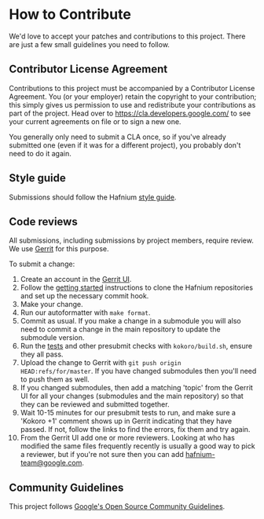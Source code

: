 # How to Contribute

We'd love to accept your patches and contributions to this project. There are
just a few small guidelines you need to follow.

## Contributor License Agreement

Contributions to this project must be accompanied by a Contributor License
Agreement. You (or your employer) retain the copyright to your contribution;
this simply gives us permission to use and redistribute your contributions as
part of the project. Head over to <https://cla.developers.google.com/> to see
your current agreements on file or to sign a new one.

You generally only need to submit a CLA once, so if you've already submitted one
(even if it was for a different project), you probably don't need to do it
again.

## Style guide

Submissions should follow the Hafnium [style guide](docs/StyleGuide.md).

## Code reviews

All submissions, including submissions by project members, require review. We
use [Gerrit](https://hafnium-review.googlesource.com) for this purpose.

To submit a change:

1.  Create an account in the
    [Gerrit UI](https://hafnium-review.googlesource.com).
2.  Follow the [getting started](docs/GettingStarted.md) instructions to clone
    the Hafnium repositories and set up the necessary commit hook.
3.  Make your change.
4.  Run our autoformatter with `make format`.
5.  Commit as usual. If you make a change in a submodule you will also need to
    commit a change in the main repository to update the submodule version.
6.  Run the [tests](docs/Testing.md) and other presubmit checks with
    `kokoro/build.sh`, ensure they all pass.
7.  Upload the change to Gerrit with `git push origin HEAD:refs/for/master`. If
    you have changed submodules then you'll need to push them as well.
8.  If you changed submodules, then add a matching 'topic' from the Gerrit UI
    for all your changes (submodules and the main repository) so that they can
    be reviewed and submitted together.
9.  Wait 10-15 minutes for our presubmit tests to run, and make sure a 'Kokoro
    +1' comment shows up in Gerrit indicating that they have passed. If not,
    follow the links to find the errors, fix them and try again.
10. From the Gerrit UI add one or more reviewers. Looking at who has modified
    the same files frequently recently is usually a good way to pick a reviewer,
    but if you're not sure then you can add hafnium-team@google.com.

## Community Guidelines

This project follows
[Google's Open Source Community Guidelines](https://opensource.google.com/conduct/).
